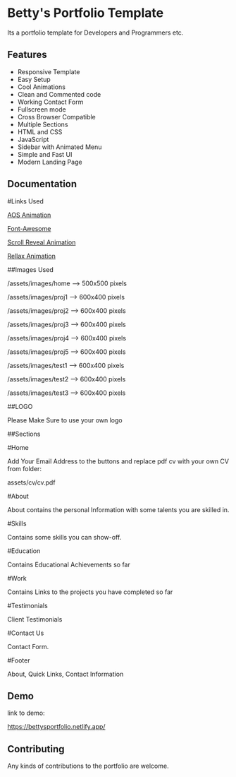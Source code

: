 
# Betty's Portfolio Template

Its a portfolio template for Developers and Programmers etc.


## Features

- Responsive Template
- Easy Setup
- Cool Animations
- Clean and Commented code
- Working Contact Form
- Fullscreen mode
- Cross Browser Compatible
- Multiple Sections
- HTML and CSS
- JavaScript
- Sidebar with Animated Menu
- Simple and Fast UI
- Modern Landing Page


## Documentation
#Links Used

[AOS Animation](https://unpkg.com/aos@2.3.1/dist/aos.js)

[Font-Awesome](https://cdnjs.cloudflare.com/ajax/libs/font-awesome/6.1.0/css/all.min.css")

[Scroll Reveal Animation](https://unpkg.com/scrollreveal)

[Rellax Animation](https://cdn.jsdelivr.net/gh/dixonandmoe/rellax@master/rellax.min.js)


##Images Used

/assets/images/home --> 500x500 pixels

/assets/images/proj1 --> 600x400 pixels

/assets/images/proj2 --> 600x400 pixels

/assets/images/proj3 --> 600x400 pixels

/assets/images/proj4 --> 600x400 pixels

/assets/images/proj5 --> 600x400 pixels

/assets/images/test1 --> 600x400 pixels

/assets/images/test2 --> 600x400 pixels

/assets/images/test3 --> 600x400 pixels

##LOGO

Please Make Sure to use your own logo

##Sections

#Home

Add Your Email Address to the buttons and replace pdf cv with your own CV from folder:

assets/cv/cv.pdf

#About

About contains the personal Information with some talents you are skilled in.

#Skills

Contains some skills you can show-off.

#Education

Contains Educational Achievements so far

#Work

Contains Links to the projects you have completed so far

#Testimonials

Client Testimonials

#Contact Us

Contact Form.

#Footer

About, Quick Links, Contact Information


## Demo

link to demo:

https://bettysportfolio.netlify.app/


## Contributing

Any kinds of contributions to the portfolio are welcome.

